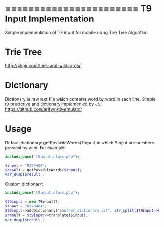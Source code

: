 =======================
T9 Input Implementation
=======================

Simple implementation of T9 input for mobile using Trie Tree Algorithm

Trie Tree
=========
http://phpir.com/tries-and-wildcards/

Dictionary
==========
Dictionary is raw text file which contains word by word in each line.
Simple t9 predictive and dictionary implemented by JS:
https://github.com/arifwn/t9-emulator

Usage
=====
Default dictionary:
getPossibleWords($input) in which $input are numbers pressed by user.
For example:
```php
include_once("t9input.class.php");

$input = "8378464";
$result = getPossibleWords($input);
var_dump($result);
```

Custom dictionary:
```php
include_once("t9input.class.php");

$t9input = new T9input();
$input = "8378464";
$t9input->addDictionary("another_dictionary.txt", str_split($t9input->key[$input[0]]));
$result = $t9input->translate($input);
var_dump($result);
```
